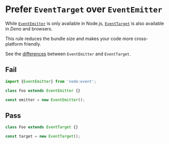 # Prefer `EventTarget` over `EventEmitter`

<!-- end rule header -->
<!-- Do not manually modify this header. Run: `npm run fix:eslint-docs` -->

While [`EventEmitter`](https://nodejs.org/api/events.html#class-eventemitter) is only available in Node.js, [`EventTarget`](https://developer.mozilla.org/en-US/docs/Web/API/EventTarget) is also available in *Deno* and browsers.

This rule reduces the bundle size and makes your code more cross-platform friendly.

See the [differences](https://nodejs.org/api/events.html#eventtarget-and-event-api) between `EventEmitter` and `EventTarget`.

## Fail

```js
import {EventEmitter} from 'node:event';

class Foo extends EventEmitter {}
```

```js
const emitter = new EventEmitter();
```

## Pass

```js
class Foo extends EventTarget {}
```

```js
const target = new EventTarget();
```
